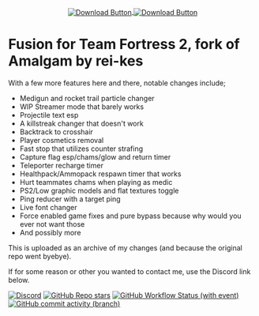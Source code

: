<p align="center">
  <a href="https://nightly.link/Viceroyy/Fusion/workflows/msbuild/main/FusionRelease.zip">
    <img src=".github/assets/download.png" alt="Download Button" width="auto" height="auto" align="center">
  </a>
  <a href="https://nightly.link/Viceroyy/Fusion/workflows/msbuild/main/FusionReleaseAVX2.zip">
    <img src=".github/assets/download_avx2.png" alt="Download Button" width="auto" height="auto" align="center">
  </a>
</p>

# Fusion for Team Fortress 2, fork of Amalgam by rei-kes
With a few more features here and there, notable changes include;
- Medigun and rocket trail particle changer
- WIP Streamer mode that barely works
- Projectile text esp
- A killstreak changer that doesn't work
- Backtrack to crosshair
- Player cosmetics removal
- Fast stop that utilizes counter strafing
- Capture flag esp/chams/glow and return timer
- Teleporter recharge timer
- Healthpack/Ammopack respawn timer that works
- Hurt teammates chams when playing as medic
- PS2/Low graphic models and flat textures toggle
- Ping reducer with a target ping
- Live font changer
- Force enabled game fixes and pure bypass because why would you ever not want those
- And possibly more

This is uploaded as an archive of my changes (and because the original repo went byebye).

If for some reason or other you wanted to contact me, use the Discord link below.

[![Discord](https://img.shields.io/discord/1267955231636062259?logo=Discord&label=discord)](https://discord.gg/4apwXtJZPH)
[![GitHub Repo stars](https://img.shields.io/github/stars/Viceroyy/Fusion)](/../../stargazers)
[![GitHub Workflow Status (with event)](https://img.shields.io/github/actions/workflow/status/Viceroyy/Fusion/msbuild.yml?branch=main)](/../../actions)
[![GitHub commit activity (branch)](https://img.shields.io/github/commit-activity/m/Viceroyy/Fusion)](/../../commits/)
